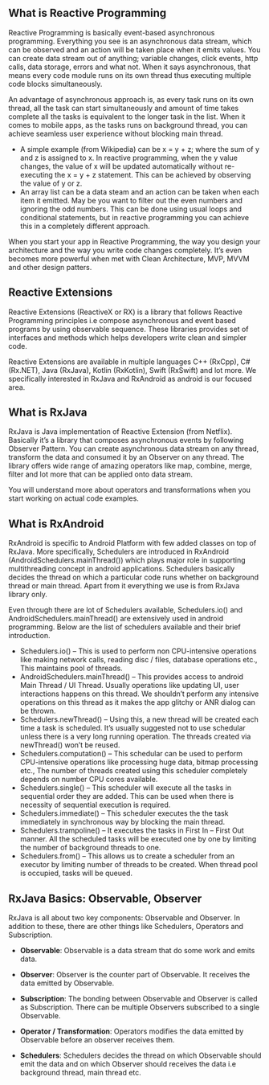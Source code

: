 ## What is Reactive Programming
Reactive Programming is basically event-based asynchronous programming. Everything you see is an asynchronous data stream, which can be observed and an action will be taken place when it emits values. You can create data stream out of anything; variable changes, click events, http calls, data storage, errors and what not. When it says asynchronous, that means every code module runs on its own thread thus executing multiple code blocks simultaneously.

An advantage of asynchronous approach is, as every task runs on its own thread, all the task can start simultaneously and amount of time takes complete all the tasks is equivalent to the longer task in the list. When it comes to mobile apps, as the tasks runs on background thread, you can achieve seamless user experience without blocking main thread.

- A simple example (from Wikipedia) can be  x = y + z; where the sum of y and z is assigned to x. In reactive programming, when the y value changes, the value of x will be updated automatically without re-executing the x = y + z statement. This can be achieved by observing the value of y or z.
- An array list can be a data steam and an action can be taken when each item it emitted. May be you want to filter out the even numbers and ignoring the odd numbers. This can be done using usual loops and conditional statements, but in reactive programming you can achieve this in a completely different approach.

When you start your app in Reactive Programming, the way you design your architecture and the way you write code changes completely. It’s even becomes more powerful when met with Clean Architecture, MVP, MVVM and other design patters.


## Reactive Extensions
Reactive Extensions (ReactiveX or RX) is a library that follows Reactive Programming principles i.e compose asynchronous and event based programs by using observable sequence. These libraries provides set of interfaces and methods which helps developers write clean and simpler code.

Reactive Extensions are available in multiple languages C++ (RxCpp), C# (Rx.NET), Java (RxJava), Kotlin (RxKotlin), Swift (RxSwift) and lot more. We specifically interested in RxJava and RxAndroid as android is our focused area.


## What is RxJava
RxJava is Java implementation of Reactive Extension (from Netflix). Basically it’s a library that composes asynchronous events by following Observer Pattern. You can create asynchronous data stream on any thread, transform the data and consumed it by an Observer on any thread. The library offers wide range of amazing operators like map, combine, merge, filter and lot more that can be applied onto data stream.

You will understand more about operators and transformations when you start working on actual code examples.


## What is RxAndroid
RxAndroid is specific to Android Platform with few added classes on top of RxJava. More specifically, Schedulers are introduced in RxAndroid (AndroidSchedulers.mainThread()) which plays major role in supporting multithreading concept in android applications. Schedulers basically decides the thread on which a particular code runs whether on background thread or main thread. Apart from it everything we use is from RxJava library only.

Even through there are lot of Schedulers available, Schedulers.io() and AndroidSchedulers.mainThread() are extensively used in android programming. Below are the list of schedulers available and their brief introduction.

- Schedulers.io() – This is used to perform non CPU-intensive operations like making network calls, reading disc / files, database operations etc., This maintains pool of threads.
- AndroidSchedulers.mainThread() – This provides access to android Main Thread / UI Thread. Usually operations like updating UI, user interactions happens on this thread. We shouldn’t perform any intensive operations on this thread as it makes the app glitchy or ANR dialog can be thrown.
- Schedulers.newThread() – Using this, a new thread will be created each time a task is scheduled. It’s usually suggested not to use schedular unless there is a very long running operation. The threads created via newThread() won’t be reused.
- Schedulers.computation() – This schedular can be used to perform CPU-intensive operations like processing huge data, bitmap processing etc., The number of threads created using this scheduler completely depends on number CPU cores available.
- Schedulers.single() – This scheduler will execute all the tasks in sequential order they are added. This can be used when there is necessity of sequential execution is required.
- Schedulers.immediate() – This scheduler executes the the task immediately in synchronous way by blocking the main thread.
- Schedulers.trampoline() – It executes the tasks in First In – First Out manner. All the scheduled tasks will be executed one by one by limiting the number of background threads to one.
- Schedulers.from() – This allows us to create a scheduler from an executor by limiting number of threads to be created. When thread pool is occupied, tasks will be queued.

## RxJava Basics: Observable, Observer
RxJava is all about two key components: Observable and Observer. In addition to these, there are other things like Schedulers, Operators and Subscription.

- **Observable**: Observable is a data stream that do some work and emits data.

- **Observer**: Observer is the counter part of Observable. It receives the data emitted by Observable.

- **Subscription**: The bonding between Observable and Observer is called as Subscription. There can be multiple Observers subscribed to a single Observable.

- **Operator / Transformation**: Operators modifies the data emitted by Observable before an observer receives them.

- **Schedulers**: Schedulers decides the thread on which Observable should emit the data and on which Observer should receives the data i.e background thread, main thread etc.
